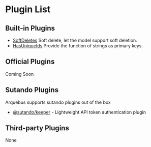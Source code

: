 # Plugin List

## Built-in Plugins

- [SoftDeletes](models#soft-deleting) Soft delete, let the model support soft deletion.
- [HasUniqueIds](models#uuid-string-keys) Provide the function of strings as primary keys.

## Official Plugins

Coming Soon

## Sutando Plugins

Arquebus supports sutando plugins out of the box

- [@sutando/keeper](https://github.com/sutandojs/keeper) - Lightweight API token authentication plugin

## Third-party Plugins

None

